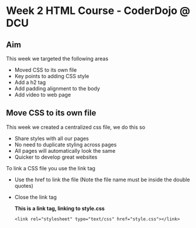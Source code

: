 Week 2 HTML Course - CoderDojo @ DCU
===================================

Aim
---------
This week we targeted the following areas

* Moved CSS to its own file
* Key points to adding CSS style
* Add a h2 tag
* Add padding alignment to the body
* Add video to web page


Move CSS to its own file
------------------------

This week we created a centralized css file, we do this so
* Share styles with all our pages
* No need to duplicate styling across pages
* All pages will automatically look the same
* Quicker to develop great websites

To link a CSS file you use the link tag
* Use the href to link the file (Note the file name must be inside the double quotes)
* Close the link tag

	__This is a link tag, linking to style.css__

	`<link rel="stylesheet" type="text/css" href="style.css"></link>`

